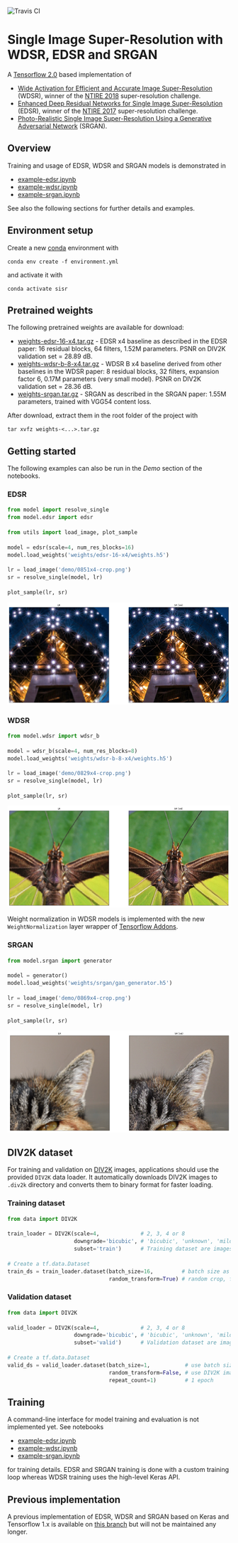 ![Travis CI](https://travis-ci.com/krasserm/super-resolution.svg?branch=master)

# Single Image Super-Resolution with WDSR, EDSR and SRGAN

A [Tensorflow 2.0](https://www.tensorflow.org/beta) based implementation of

- [Wide Activation for Efficient and Accurate Image Super-Resolution](https://arxiv.org/abs/1808.08718) (WDSR), winner 
  of the [NTIRE 2018](http://www.vision.ee.ethz.ch/ntire18/) super-resolution challenge.
- [Enhanced Deep Residual Networks for Single Image Super-Resolution](https://arxiv.org/abs/1707.02921) (EDSR), winner 
  of the [NTIRE 2017](http://www.vision.ee.ethz.ch/ntire17/) super-resolution challenge.
- [Photo-Realistic Single Image Super-Resolution Using a Generative Adversarial Network](https://arxiv.org/abs/1609.04802) (SRGAN).

## Overview

Training and usage of EDSR, WDSR and SRGAN models is demonstrated in  

- [example-edsr.ipynb](example-edsr.ipynb)
- [example-wdsr.ipynb](example-wdsr.ipynb)
- [example-srgan.ipynb](example-srgan.ipynb) 

See also the following sections for further details and examples.

## Environment setup

Create a new [conda](https://conda.io) environment with

    conda env create -f environment.yml
    
and activate it with

    conda activate sisr

## Pretrained weights

The following pretrained weights are available for download:

- [weights-edsr-16-x4.tar.gz](https://drive.google.com/open?id=14RAJsR2h12iNl8-QMMGpoD9aextgbjIj) - EDSR x4 baseline as 
  described in the EDSR paper: 16 residual blocks, 64 filters, 1.52M parameters. PSNR on DIV2K validation set = 28.89 dB.
- [weights-wdsr-b-8-x4.tar.gz](https://drive.google.com/open?id=1GFD0z1o3UXYvRORT486jnwZ9khSkz6Vv) - WDSR B x4 baseline 
  derived from other baselines in the WDSR paper: 8 residual blocks, 32 filters, expansion factor 6, 0.17M parameters 
  (very small model). PSNR on DIV2K validation set = 28.36 dB.
- [weights-srgan.tar.gz](https://drive.google.com/open?id=1u9ituA3ScttN9Vi-UkALmpO0dWQLm8Rv) - SRGAN as described in the 
  SRGAN paper: 1.55M parameters, trained with VGG54 content loss.

After download, extract them in the root folder of the project with

    tar xvfz weights-<...>.tar.gz

## Getting started 

The following examples can also be run in the *Demo* section of the notebooks.

### EDSR

```python
from model import resolve_single
from model.edsr import edsr

from utils import load_image, plot_sample

model = edsr(scale=4, num_res_blocks=16)
model.load_weights('weights/edsr-16-x4/weights.h5')

lr = load_image('demo/0851x4-crop.png')
sr = resolve_single(model, lr)

plot_sample(lr, sr)
```

![result-edsr](docs/images/result-edsr.png)

### WDSR

```python
from model.wdsr import wdsr_b

model = wdsr_b(scale=4, num_res_blocks=8)
model.load_weights('weights/wdsr-b-8-x4/weights.h5')

lr = load_image('demo/0829x4-crop.png')
sr = resolve_single(model, lr)

plot_sample(lr, sr)
```

![result-wdsr](docs/images/result-wdsr.png)

Weight normalization in WDSR models is implemented with the new `WeightNormalization` layer wrapper of 
[Tensorflow Addons](https://github.com/tensorflow/addons).

### SRGAN

```python
from model.srgan import generator

model = generator()
model.load_weights('weights/srgan/gan_generator.h5')

lr = load_image('demo/0869x4-crop.png')
sr = resolve_single(model, lr)

plot_sample(lr, sr)
```

![result-srgan](docs/images/result-srgan.png)

## DIV2K dataset

For training and validation on [DIV2K](https://data.vision.ee.ethz.ch/cvl/DIV2K/) images, applications should use the 
provided `DIV2K` data loader. It automatically downloads DIV2K images to `.div2k` directory and converts them to binary 
format for faster loading.

### Training dataset

```python
from data import DIV2K

train_loader = DIV2K(scale=4,             # 2, 3, 4 or 8
                     downgrade='bicubic', # 'bicubic', 'unknown', 'mild' or 'difficult' 
                     subset='train')      # Training dataset are images 001 - 800
                     
# Create a tf.data.Dataset          
train_ds = train_loader.dataset(batch_size=16,         # batch size as described in the EDSR and WDSR papers
                                random_transform=True) # random crop, flip, rotate as described in the EDSR paper
```

### Validation dataset

```python
from data import DIV2K

valid_loader = DIV2K(scale=4,             # 2, 3, 4 or 8
                     downgrade='bicubic', # 'bicubic', 'unknown', 'mild' or 'difficult' 
                     subset='valid')      # Validation dataset are images 801 - 900
                     
# Create a tf.data.Dataset          
valid_ds = valid_loader.dataset(batch_size=1,           # use batch size of 1 as DIV2K images have different size
                                random_transform=False, # use DIV2K images in original size 
                                repeat_count=1)         # 1 epoch 
```

## Training 

A command-line interface for model training and evaluation is not implemented yet. See notebooks
 
- [example-edsr.ipynb](example-edsr.ipynb)
- [example-wdsr.ipynb](example-wdsr.ipynb)
- [example-srgan.ipynb](example-srgan.ipynb) 
 
for training details. EDSR and SRGAN training is done with a custom training loop whereas WDSR training uses the 
high-level Keras API.

## Previous implementation

A previous implementation of EDSR, WDSR and SRGAN based on Keras and Tensorflow 1.x is available on 
[this branch](https://github.com/krasserm/super-resolution/tree/previous) but will not be maintained any longer.
